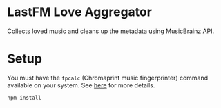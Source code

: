 # LastFM Love Aggregator
Collects loved music and cleans up the metadata using MusicBrainz API.

# Setup

You must have the `fpcalc` (Chromaprint music fingerprinter) command available
on your system. See [here](https://github.com/parshap/node-fpcalc) for more
details.

```
npm install
```
